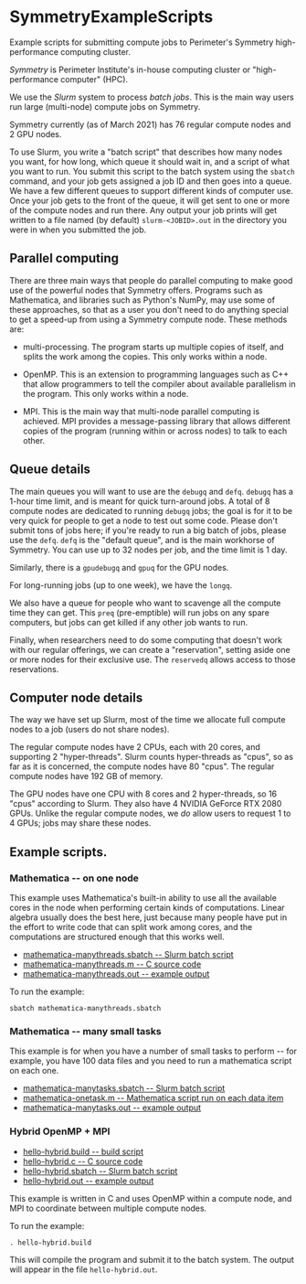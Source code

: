 # SymmetryExampleScripts
Example scripts for submitting compute jobs to Perimeter's Symmetry high-performance computing cluster.

*Symmetry* is Perimeter Institute's in-house computing cluster or
 "high-performance computer" (HPC).

We use the *Slurm* system to process *batch jobs*.  This is the main
way users run large (multi-node) compute jobs on Symmetry.

Symmetry currently (as of March 2021) has 76 regular compute nodes and
2 GPU nodes.

To use Slurm, you write a "batch script" that describes how many nodes
you want, for how long, which queue it should wait in, and a script of
what you want to run.  You submit this script to the batch system
using the `sbatch` command, and your job gets assigned a job ID and
then goes into a queue.  We have a few different queues to support
different kinds of computer use.  Once your job gets to the front of
the queue, it will get sent to one or more of the compute nodes and
run there.  Any output your job prints will get written to a file
named (by default) `slurm-<JOBID>.out` in the directory you were in
when you submitted the job.

## Parallel computing

There are three main ways that people do parallel computing to make
good use of the powerful nodes that Symmetry offers.  Programs such as
Mathematica, and libraries such as Python's NumPy, may use some of
these approaches, so that as a user you don't need to do anything
special to get a speed-up from using a Symmetry compute node.  These
methods are:

* multi-processing.  The program starts up multiple copies of itself,
 and splits the work among the copies.  This only works within a node.

* OpenMP.  This is an extension to programming languages such as C++
  that allow programmers to tell the compiler about available
  parallelism in the program.  This only works within a node.

* MPI.  This is the main way that multi-node parallel computing is
  achieved.  MPI provides a message-passing library that allows
  different copies of the program (running within or across nodes) to
  talk to each other.

## Queue details

The main queues you will want to use are the `debugq` and `defq`.
`debugq` has a 1-hour time limit, and is meant for quick turn-around
jobs.  A total of 8 compute nodes are dedicated to running `debugq`
jobs; the goal is for it to be very quick for people to get a node to
test out some code.  Please don't submit tons of jobs here; if you're
ready to run a big batch of jobs, please use the `defq`.  `defq` is
the "default queue", and is the main workhorse of Symmetry.  You can
use up to 32 nodes per job, and the time limit is 1 day.

Similarly, there is a `gpudebugq` and `gpuq` for the GPU nodes.

For long-running jobs (up to one week), we have the `longq`.

We also have a queue for people who want to scavenge all the compute
time they can get.  This `preq` (pre-emptible) will run jobs on any
spare computers, but jobs can get killed if any other job wants to
run.

Finally, when researchers need to do some computing that doesn't work
with our regular offerings, we can create a "reservation", setting
aside one or more nodes for their exclusive use.  The `reservedq`
allows access to those reservations.

## Computer node details

The way we have set up Slurm, most of the time we allocate full
compute nodes to a job (users do not share nodes).

The regular compute nodes have 2 CPUs, each with 20 cores, and
supporting 2 "hyper-threads".  Slurm counts hyper-threads as "cpus",
so as far as it is concerned, the compute nodes have 80 "cpus".  The
regular compute nodes have 192 GB of memory.

The GPU nodes have one CPU with 8 cores and 2 hyper-threads, so 16
"cpus" according to Slurm.  They also have 4 NVIDIA GeForce RTX 2080
GPUs.  Unlike the regular compute nodes, we *do* allow users to
request 1 to 4 GPUs; jobs may share these nodes.

## Example scripts.

### Mathematica -- on one node

This example uses Mathematica's built-in ability to use all the
available cores in the node when performing certain kinds of
computations.  Linear algebra usually does the best here, just because
many people have put in the effort to write code that can split work
among cores, and the computations are structured enough that this
works well.

* [mathematica-manythreads.sbatch -- Slurm batch script](examples/mathematica-manythreads.sbatch)
* [mathematica-manythreads.m -- C source code](examples/mathematica-manythreads.m)
* [mathematica-manythreads.out -- example output](examples/mathematica-manythreads.out)

To run the example:

```
sbatch mathematica-manythreads.sbatch
```

### Mathematica -- many small tasks

This example is for when you have a number of small tasks to perform
-- for example, you have 100 data files and you need to run a
mathematica script on each one.

* [mathematica-manytasks.sbatch -- Slurm batch script](examples/mathematica-manytasks.sbatch)
* [mathematica-onetask.m -- Mathematica script run on each data item](examples/mathematica-onetask.m)
* [mathematica-manytasks.out -- example output](examples/mathematica-manytasks.out)


### Hybrid OpenMP + MPI

* [hello-hybrid.build -- build script](examples/hello-hybrid.build)
* [hello-hybrid.c -- C source code](examples/hello-hybrid.c)
* [hello-hybrid.sbatch -- Slurm batch script](examples/hello-hybrid.sbatch)
* [hello-hybrid.out -- example output](examples/hello-hybrid.out)

This example is written in C and uses OpenMP within a compute node,
and MPI to coordinate between multiple compute nodes.

To run the example:

```
. hello-hybrid.build
```

This will compile the program and submit it to the batch system.  The output will appear in the file `hello-hybrid.out`.

